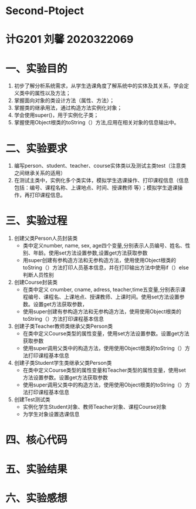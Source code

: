 # Second-Ptoject
# 计G201 刘馨 2020322069 
# 一、实验目的
1. 初步了解分析系统需求，从学生选课角度了解系统中的实体及其关系，学会定义类中的属性以及方法；
2. 掌握面向对象的类设计方法（属性、方法）；
3. 掌握类的继承用法，通过构造方法实例化对象；
4. 学会使用super()，用于实例化子类；
5. 掌握使用Object根类的toString（）方法,应用在相关对象的信息输出中。
# 二、实验要求
1. 编写person、student、teacher、course实体类以及测试主类test（注意类之间继承关系的适用）
2. 在测试主类中，实例化多个类实体，模拟学生选课操作、打印课程信息（信息包括：编号、课程名称、上课地点、时间、授课教师 等）；模拟学生退课操作，再打印课程信息。
# 三、实验过程
1. 创建父类Person人员封装类
    - 类中定义number,  name, sex, age四个变量,分别表示人员编号、姓名、性别、年龄。使用set方法设置参数,设置get方法获取参数
    - 用super创建有参构造方法和无参构造方法，使用使用Object根类的toString（）方法打印人员基本信息，并在打印输出方法中使用if（）else判断人员性别
2. 创建Course封装类
    - 在类中定义 cnumber,  cname, adress, teacher,time五变量,分别表示课程编号、课程名、上课地点、授课教师、上课时间。使用set方法设置参数。设置get方法获取参数，
    - 使用super创建有参构造方法和无参构造方法，使用使用Object根类的toString（）方法打印课程基本信息
3. 创建子类Teacher教师类继承父类Person类
    - 在类中定义Course类型的属性变量，使用set方法设置参数。设置get方法获取参数
    - 使用super调用父类中的构造方法，使用使用Object根类的toString（）方法打印课程基本信息
4. 创建子类Student学生类继承父类Person类
    - 在类中定义Course类型的属性变量和Teacher类型的属性变量，使用set方法设置参数。设置get方法获取参数
    - 使用super调用父类中的构造方法，使用使用Object根类的toString（）方法打印课程基本信息
5. 创建Test测试类
    - 实例化学生Student对象、教师Teacher对象、课程Course对象
    - 为学生对象设置选课信息
# 四、核心代码
# 五、实验结果
# 六、实验感想

